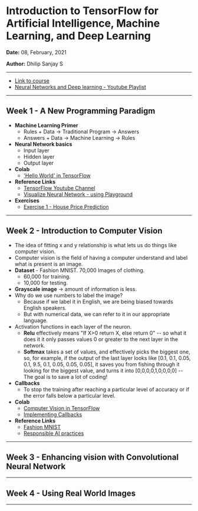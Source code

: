 # Introduction to TensorFlow for Artificial Intelligence, Machine Learning, and Deep Learning

**Date:** 08, February, 2021

**Author:** Dhilip Sanjay S

---

- [Link to course](https://www.coursera.org/learn/introduction-tensorflow)
- [Neural Networks and Deep learning - Youtube Playlist](https://www.youtube.com/playlist?list=PLkDaE6sCZn6Ec-XTbcX1uRg2_u4xOEky0)
---

## Week 1 - A New Programming Paradigm
- **Machine Learning Primer**
    - Rules + Data -> Traditional Program -> Answers
    - Answers + Data -> Machine Learning -> Rules
- **Neural Network basics**
    - Input layer
    - Hidden layer
    - Output layer
- **Colab**
    - ['Hello World' in TensorFlow](https://colab.sandbox.google.com/github/lmoroney/dlaicourse/blob/master/Course%201%20-%20Part%202%20-%20Lesson%202%20-%20Notebook.ipynb)
- **Reference Links**
    - [TensorFlow Youtube Channel](https://www.youtube.com/tensorflow)
    - [Visualize Neural Network - using Playground](http://playground.tensorflow.org/)
- **Exercises**
    - [Exercise 1 - House Price Prediction](Exercise_1_House_Prices_Question.ipynb)

---

## Week 2 - Introduction to Computer Vision
- The idea of fitting x and y relationship is what lets us do things like computer vision.
- Computer vision is the field of having a computer understand and label what is present is an image.
- **Dataset** - Fashion MNIST. 70,000 Images of clothing.
    - 60,000 for training.
    - 10,000 for testing.
- **Grayscale image** -> amount of information is less.
- Why do we use numbers to label the image?
    - Because if we label it in English, we are being biased towards English speakers.
    - But with numerical data, we can refer to it in our appropriate language.
- Activation functions in each layer of the neuron.
    - **Relu** effectively means "If X>0 return X, else return 0" -- so what it does it it only passes values 0 or greater to the next layer in the network.
    - **Softmax** takes a set of values, and effectively picks the biggest one, so, for example, if the output of the last layer looks like [0.1, 0.1, 0.05, 0.1, 9.5, 0.1, 0.05, 0.05, 0.05], it saves you from fishing through it looking for the biggest value, and turns it into [0,0,0,0,1,0,0,0,0] -- The goal is to save a lot of coding!
- **Callbacks**
    - To stop the training after reaching a particular level of accuracy or if the error falls below a particular level.
- **Colab**
    - [Computer Vision in TensorFlow](https://colab.sandbox.google.com/github/lmoroney/dlaicourse/blob/master/Course%201%20-%20Part%204%20-%20Lesson%202%20-%20Notebook.ipynb)
    - [Implementing Callbacks](https://colab.research.google.com/github/lmoroney/dlaicourse/blob/master/Course%201%20-%20Part%204%20-%20Lesson%204%20-%20Notebook.ipynb)
- **Reference Links**
    - [Fashion MNIST](https://github.com/zalandoresearch/fashion-mnist)
    - [Responsible AI practices](https://ai.google/responsibilities/responsible-ai-practices/)
---

## Week 3 - Enhancing vision with Convolutional Neural Network

---

## Week 4 - Using Real World Images

---

